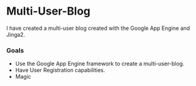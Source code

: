 # Multi-User-Blog

I have created a multi-user blog created with the Google App Engine and Jinga2.

### Goals
  - Use the Google App Engine framework to create a multi-user-blog.
  - Have User Registration capabilities.
  - Magic
